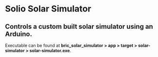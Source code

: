 # Solio Solar Simulator
## Controls a custom built solar simulator using an Arduino.

Executable can be found at **bric_solar_simulator > app > target > solar-simulator > solar-simulator.exe**.